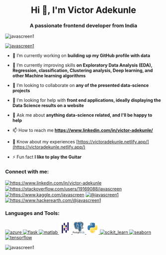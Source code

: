 <h1 align="center">Hi 👋, I'm Victor Adekunle</h1>
<h3 align="center">A passionate frontend developer from India</h3>

<p align="left"> <img src="https://komarev.com/ghpvc/?username=javascreen1&label=Profile%20views&color=0e75b6&style=flat" alt="javascreen1" /> </p>

<p align="left"> <a href="https://github.com/ryo-ma/github-profile-trophy"><img src="https://github-profile-trophy.vercel.app/?username=javascreen1" alt="javascreen1" /></a> </p>

- 🔭 I’m currently working on **building up my GitHub profile with data**

- 🌱 I’m currently improving skills **on Exploratory Data Analysis (EDA), Regression, classification, Clustering analysis, Deep learning, and other Machine learning algorithms**

- 👯 I’m looking to collaborate on **any of the presented data-science projects**

- 🤝 I’m looking for help with **front end applications, ideally displaying the Data Science results on a website**

- 💬 Ask me about **anything data-science related, and I'll be happy to help**

- 📫 How to reach me **https://www.linkedin.com/in/victor-adekunle/**

- 📄 Know about my experiences [https://victoradekunle.netlify.app/](https://victoradekunle.netlify.app/)

- ⚡ Fun fact **I like to play the Guitar**

<h3 align="left">Connect with me:</h3>
<p align="left">
<a href="https://linkedin.com/in/https://www.linkedin.com/in/victor-adekunle" target="blank"><img align="center" src="https://raw.githubusercontent.com/rahuldkjain/github-profile-readme-generator/master/src/images/icons/Social/linked-in-alt.svg" alt="https://www.linkedin.com/in/victor-adekunle" height="30" width="40" /></a>
<a href="https://stackoverflow.com/users/https://stackoverflow.com/users/19169088/javascreen" target="blank"><img align="center" src="https://raw.githubusercontent.com/rahuldkjain/github-profile-readme-generator/master/src/images/icons/Social/stack-overflow.svg" alt="https://stackoverflow.com/users/19169088/javascreen" height="30" width="40" /></a>
<a href="https://kaggle.com/https://www.kaggle.com/javascreen" target="blank"><img align="center" src="https://raw.githubusercontent.com/rahuldkjain/github-profile-readme-generator/master/src/images/icons/Social/kaggle.svg" alt="https://www.kaggle.com/javascreen" height="30" width="40" /></a>
<a href="https://medium.com/@javascreen1" target="blank"><img align="center" src="https://raw.githubusercontent.com/rahuldkjain/github-profile-readme-generator/master/src/images/icons/Social/medium.svg" alt="@javascreen1" height="30" width="40" /></a>
<a href="https://www.hackerearth.com/https://www.hackerearth.com/@javascreen1" target="blank"><img align="center" src="https://raw.githubusercontent.com/rahuldkjain/github-profile-readme-generator/master/src/images/icons/Social/hackerearth.svg" alt="https://www.hackerearth.com/@javascreen1" height="30" width="40" /></a>
</p>

<h3 align="left">Languages and Tools:</h3>
<p align="left"> <a href="https://azure.microsoft.com/en-in/" target="_blank" rel="noreferrer"> <img src="https://www.vectorlogo.zone/logos/microsoft_azure/microsoft_azure-icon.svg" alt="azure" width="40" height="40"/> </a> <a href="https://flask.palletsprojects.com/" target="_blank" rel="noreferrer"> <img src="https://www.vectorlogo.zone/logos/pocoo_flask/pocoo_flask-icon.svg" alt="flask" width="40" height="40"/> </a> <a href="https://www.mathworks.com/" target="_blank" rel="noreferrer"> <img src="https://upload.wikimedia.org/wikipedia/commons/2/21/Matlab_Logo.png" alt="matlab" width="40" height="40"/> </a> <a href="https://pandas.pydata.org/" target="_blank" rel="noreferrer"> <img src="https://raw.githubusercontent.com/devicons/devicon/2ae2a900d2f041da66e950e4d48052658d850630/icons/pandas/pandas-original.svg" alt="pandas" width="40" height="40"/> </a> <a href="https://www.postgresql.org" target="_blank" rel="noreferrer"> <img src="https://raw.githubusercontent.com/devicons/devicon/master/icons/postgresql/postgresql-original-wordmark.svg" alt="postgresql" width="40" height="40"/> </a> <a href="https://www.python.org" target="_blank" rel="noreferrer"> <img src="https://raw.githubusercontent.com/devicons/devicon/master/icons/python/python-original.svg" alt="python" width="40" height="40"/> </a> <a href="https://scikit-learn.org/" target="_blank" rel="noreferrer"> <img src="https://upload.wikimedia.org/wikipedia/commons/0/05/Scikit_learn_logo_small.svg" alt="scikit_learn" width="40" height="40"/> </a> <a href="https://seaborn.pydata.org/" target="_blank" rel="noreferrer"> <img src="https://seaborn.pydata.org/_images/logo-mark-lightbg.svg" alt="seaborn" width="40" height="40"/> </a> <a href="https://www.tensorflow.org" target="_blank" rel="noreferrer"> <img src="https://www.vectorlogo.zone/logos/tensorflow/tensorflow-icon.svg" alt="tensorflow" width="40" height="40"/> </a> </p>

<p><img align="center" src="https://github-readme-stats.vercel.app/api/top-langs?username=javascreen1&show_icons=true&locale=en&layout=compact" alt="javascreen1" /></p>
